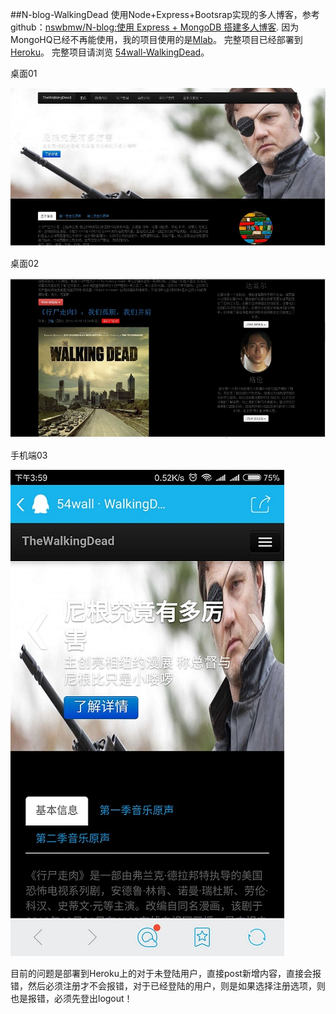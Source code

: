 ##N-blog-WalkingDead
使用Node+Express+Bootsrap实现的多人博客，参考github：<a href="https://github.com/nswbmw/N-blog">nswbmw/N-blog:使用 Express + MongoDB 搭建多人博客</a>.
因为MongoHQ已经不再能使用，我的项目使用的是<a href="https://mlab.com">Mlab</a>。
完整项目已经部署到<a href="https://dashboard.heroku.com/">Heroku</a>。
完整项目请浏览
<a href="https://my-walkingdead.herokuapp.com/">54wall-WalkingDead</a>。

桌面01

![桌面01](https://github.com/54wall/N-blog-WalkingDead/blob/master/readme_resouce/N-Blog-WalkingDeading_01.jpg)

桌面02

![桌面02](https://github.com/54wall/N-blog-WalkingDead/blob/master/readme_resouce/N-Blog-WalkingDeading_02.jpg)

手机端03

![手机端03](https://github.com/54wall/N-blog-WalkingDead/blob/master/readme_resouce/N-Blog-WalkingDeading_03.jpg)

目前的问题是部署到Heroku上的对于未登陆用户，直接post新增内容，直接会报错，然后必须注册才不会报错，对于已经登陆的用户，则是如果选择注册选项，则也是报错，必须先登出logout！
